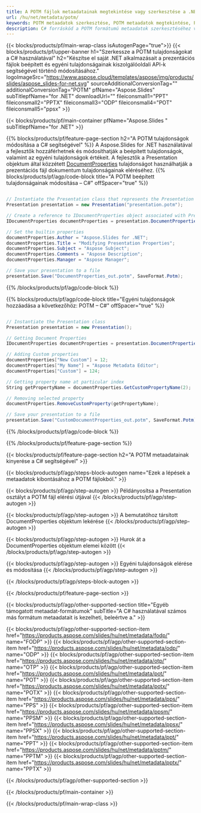 ```yaml
---
title: A POTM fájlok metaadatainak megtekintése vagy szerkesztése a .NET használatával
url: /hu/net/metadata/potm/
keywords: POTM metaadatok szerkesztése, POTM metaadatok megtekintése, POTM tulajdonságok szerkesztése, POTM tulajdonságok megtekintése
description: C# forráskód a POTM formátumú metaadatok szerkesztéséhez vagy megtekintéséhez.
---
```


{{< blocks/products/pf/main-wrap-class isAutogenPage="true">}}
{{< blocks/products/pf/upper-banner h1="Szerkessze a POTM tulajdonságokat a C# használatával" h2="Készítse el saját .NET alkalmazásait a prezentációs fájlok beépített és egyéni tulajdonságainak kiszolgálóoldali API-k segítségével történő módosításához." logoImageSrc="https://www.aspose.cloud/templates/aspose/img/products/slides/aspose_slides-for-net.svg" sourceAdditionalConversionTag="" additionalConversionTag="POTM" pfName="Aspose.Slides" subTitlepfName="for .NET" downloadUrl="" fileiconsmall1="PPT" fileiconsmall2="PPTX" fileiconsmall3="ODP" fileiconsmall4="POT" fileiconsmall5="ppsx" >}}

{{< blocks/products/pf/main-container pfName="Aspose.Slides " subTitlepfName="for .NET" >}}

{{% blocks/products/pf/feature-page-section  h2="A POTM tulajdonságok módosítása a C# segítségével" %}}
A Aspose.Slides for .NET használatával a fejlesztők hozzáférhetnek és módosíthatják a beépített tulajdonságok, valamint az egyéni tulajdonságok értékeit. A fejlesztők a Presentation objektum által közzétett [DocumentProperties](https://reference.aspose.com/slides/net/aspose.slides/documentproperties/) tulajdonságot használhatják a prezentációs fájl dokumentum tulajdonságainak eléréséhez.
{{% blocks/products/pf/agp/code-block title="A POTM beépített tulajdonságainak módosítása – C#" offSpacer="true" %}}

```cs

// Instantiate the Presentation class that represents the Presentation
Presentation presentation = new Presentation("presentation.potm");

// Create a reference to IDocumentProperties object associated with Presentation
IDocumentProperties documentProperties = presentation.DocumentProperties;

// Set the builtin properties
documentProperties.Author = "Aspose.Slides for .NET";
documentProperties.Title = "Modifying Presentation Properties";
documentProperties.Subject = "Aspose Subject";
documentProperties.Comments = "Aspose Description";
documentProperties.Manager = "Aspose Manager";

// Save your presentation to a file
presentation.Save("DocumentProperties_out.potm", SaveFormat.Potm);
```

{{% /blocks/products/pf/agp/code-block %}}

{{% blocks/products/pf/agp/code-block title="Egyéni tulajdonságok hozzáadása a következőhöz: POTM – C#" offSpacer="true" %}}

```cs

// Instantiate the Presentation class
Presentation presentation = new Presentation();

// Getting Document Properties
IDocumentProperties documentProperties = presentation.DocumentProperties;

// Adding Custom properties
documentProperties["New Custom"] = 12;
documentProperties["My Name"] = "Aspose Metadata Editor";
documentProperties["Custom"] = 124;

// Getting property name at particular index
String getPropertyName = documentProperties.GetCustomPropertyName(2);

// Removing selected property
documentProperties.RemoveCustomProperty(getPropertyName);

// Save your presentation to a file
presentation.Save("CustomDocumentProperties_out.potm", SaveFormat.Potm);
```

{{% /blocks/products/pf/agp/code-block %}}

{{% /blocks/products/pf/feature-page-section %}}

{{< blocks/products/pf/feature-page-section  h2="A POTM metaadatainak kinyerése a C# segítségével" >}}

{{< blocks/products/pf/agp/steps-block-autogen name="Ezek a lépések a metaadatok kibontásához a POTM fájlokból." >}}

{{< blocks/products/pf/agp/step-autogen >}}
Példányosítsa a Presentation osztályt a POTM fájl elérési útjával
{{< /blocks/products/pf/agp/step-autogen >}}

{{< blocks/products/pf/agp/step-autogen >}}
A bemutatóhoz társított DocumentProperties objektum lekérése
{{< /blocks/products/pf/agp/step-autogen >}}

{{< blocks/products/pf/agp/step-autogen >}}
Hurok át a DocumentProperties objektum elemei között
{{< /blocks/products/pf/agp/step-autogen >}}

{{< blocks/products/pf/agp/step-autogen >}}
Egyéni tulajdonságok elérése és módosítása
{{< /blocks/products/pf/agp/step-autogen >}}

{{< /blocks/products/pf/agp/steps-block-autogen >}}

{{< /blocks/products/pf/feature-page-section >}}

{{< blocks/products/pf/agp/other-supported-section title="Egyéb támogatott metaadat-formátumok" subTitle="A C# használatával számos más formátum metaadatait is kezelheti, beleértve a." >}}

{{< blocks/products/pf/agp/other-supported-section-item href="https://products.aspose.com/slides/hu/net/metadata/fodp/" name="FODP" >}}
{{< blocks/products/pf/agp/other-supported-section-item href="https://products.aspose.com/slides/hu/net/metadata/odp/" name="ODP" >}}
{{< blocks/products/pf/agp/other-supported-section-item href="https://products.aspose.com/slides/hu/net/metadata/otp/" name="OTP" >}}
{{< blocks/products/pf/agp/other-supported-section-item href="https://products.aspose.com/slides/hu/net/metadata/pot/" name="POT" >}}
{{< blocks/products/pf/agp/other-supported-section-item href="https://products.aspose.com/slides/hu/net/metadata/potx/" name="POTX" >}}
{{< blocks/products/pf/agp/other-supported-section-item href="https://products.aspose.com/slides/hu/net/metadata/pps/" name="PPS" >}}
{{< blocks/products/pf/agp/other-supported-section-item href="https://products.aspose.com/slides/hu/net/metadata/ppsm/" name="PPSM" >}}
{{< blocks/products/pf/agp/other-supported-section-item href="https://products.aspose.com/slides/hu/net/metadata/ppsx/" name="PPSX" >}}
{{< blocks/products/pf/agp/other-supported-section-item href="https://products.aspose.com/slides/hu/net/metadata/ppt/" name="PPT" >}}
{{< blocks/products/pf/agp/other-supported-section-item href="https://products.aspose.com/slides/hu/net/metadata/pptm/" name="PPTM" >}}
{{< blocks/products/pf/agp/other-supported-section-item href="https://products.aspose.com/slides/hu/net/metadata/pptx/" name="PPTX" >}}


{{< /blocks/products/pf/agp/other-supported-section >}}

{{< /blocks/products/pf/main-container >}}
    
{{< /blocks/products/pf/main-wrap-class >}}